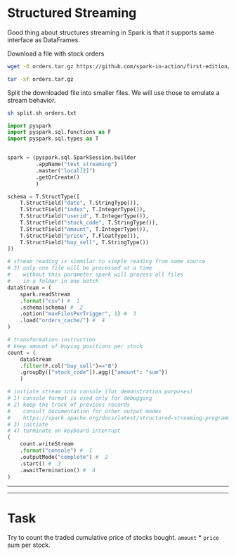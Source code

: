 # Structured Streaming

Good thing about structures streaming in Spark is that it supports same interface as DataFrames.

Download a file with stock orders

```sh
wget -O orders.tar.gz https://github.com/spark-in-action/first-edition/blob/master/ch06/orders.tar.gz?raw=true

tar -xf orders.tar.gz
```

Split the downloaded file into smaller files. We will use those to emulate a stream behavior.
```sh
sh split.sh orders.txt
```

```py
import pyspark
import pyspark.sql.functions as F
import pyspark.sql.types as T


spark = (pyspark.sql.SparkSession.builder
         .appName("test_streaming")
         .master("local[2]")
         .getOrCreate()
         )
```
```py
schema = T.StructType([
    T.StructField("date", T.StringType()),
    T.StructField("index", T.IntegerType()),
    T.StructField("userid", T.IntegerType()),
    T.StructField("stock_code", T.StringType()),
    T.StructField("amount", T.IntegerType()),
    T.StructField("price", T.FloatType()),
    T.StructField("buy_sell", T.StringType())
])

# stream reading is simmilar to simple reading from some source 
# 3) only one file will be processed at a time
#    without this parameter spark will process all files
#    in a folder in one batch
dataStream = (
    spark.readStream
    .format("csv") #  1
    .schema(schema) #  2 
    .option("maxFilesPerTrigger", 1) #  3 
    .load("orders_cache/") #  4
)
```
```py
# transformation instruction
# keep amount of buying positions per stock
count = (
    dataStream
    .filter(F.col("buy_sell")=="B")
    .groupBy(["stock_code"]).agg({"amount": "sum"})
    )
```
```py
# initiate stream into console (for demonstration purposes)
# 1) console format is used only for debugging
# 2) keep the track of previous records
#    consult documentation for other output modes
#    https://spark.apache.org/docs/latest/structured-streaming-programming-guide.html
# 3) initiate
# 4) terminate on keyboard interrupt
(
    count.writeStream
    .format("console") #  1
    .outputMode("complete") #  2
    .start() #  3
    .awaitTermination() #  4
)
```
---
---
# Task
Try to count the traded cumulative price of stocks bought. `amount` * `price` sum per stock.